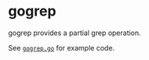 # gogrep

gogrep provides a partial grep operation.

See [`gogrep.go`](https://github.com/berquerant/gogrep/cmd/gogrep/gogrep.go) for example code.
